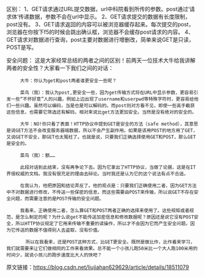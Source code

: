 区别：
    1、GET请求通过URL提交数据，url中科院看到所传的参数。post通过‘请求体’传递数据，参数不会在url中显示。
    2、GET请求提交的数据有长度限制，post没有。
    3、GET请求返回的内容可以被浏览器缓存起来。每次提交的post，浏览器在你按下f5的时候会跳出确认框，浏览器不会缓存post请求的内容。
    4、GET请求对数据进行查询，post主要对数据进行增删改，简单来说GET是只读，POST是写。


安全问题：
             这是大家经常总结的两者之间的区别！前两天一位技术大牛给我讲解两者的安全性？大家看一下我们之间的对话：

         大牛：你认为get和post两者谁更安全一些呢？

         菜鸟（我）：我认为post,更安全一些，因为get传输方式将在URL中显示参数，更容易引发一些“不怀好意”人的兴趣，例如上边出现了username和userpwd等特殊字符时，更容易给他们一些兴趣。虽然可以编码，当是也是可以解码的。而post则对方看不见，即使一些高手截获这些信息，也需要它筛选还有解码，相对来说比get方法更加安全。当然是没有绝对的安全的。

         大牛：NO!你只看了表面！HTTP协议中提到GET是安全的方法（safe method），其意思是说GET方法不会改变服务器端数据，所以不会产生副作用。如果是该用POST的地方用了GET，又说GET不安全，那GET也太冤枉了。也就是说，只要我们正确选择使用GET和POST，那么GET是安全的。

         菜鸟（我）：额……

         此段对话到此结束，没有再争论下去。因为它拿出了HTTP协议，当做了论据，这是在IT界很权威的文档。我没有很充足的理由去辩论。当时我还是认为它的这个说法有点不合适。

         在我认为，他把原因和结论弄反了。他的观点是：只要我们正确使用二者，因为GET方法中不对数据进行修改，不传送一些保密的信息，而这些需要由POST来传输，所以说GET不存在安全问题，而需要注意的是POST传输的安全问题。

         我看来，正确使用二者，怎么算GET和POST两者正确的选择来使用了。这些规矩或者规范，是怎么制定的呢？为什么说get不能传送加密信息和修改数据呢？原因还是说它没有POST安全，所以HTTP协议规定了它用来传输不重要的读操作，所以才不会因为它而产生安全问题。因为它传送的数据不值得别人去盗取，没有价值。

           所以在我看来，还是POST这种方式，比GET更安全。既然是做比作，比作着来学习，我们就需要来让它们做相同的工作来看效果。总不能一个小孩儿跑50米比一个大人跑100米用的时间少，就说小孩儿的跑步速度比大人的快吧？


原文链接：https://blog.csdn.net/liujiahan629629/article/details/18511079
 